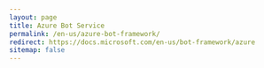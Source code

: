 ```yaml
---
layout: page
title: Azure Bot Service
permalink: /en-us/azure-bot-framework/
redirect: https://docs.microsoft.com/en-us/bot-framework/azure
sitemap: false
---
```

